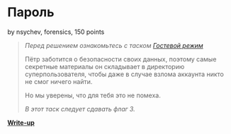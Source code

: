 # Пароль
by nsychev, forensics, 150 points

> *Перед решением ознакомьтесь с таском [Гостевой режим](../tasks/guest)*
> 
> Пётр заботится о безопасности своих данных, поэтому самые секретные материалы он складывает в директорию суперпользователя, чтобы даже в случае взлома аккаунта никто не смог ничего найти.
> 
> Но мы уверены, что для тебя это не помеха.
> 
> *В этот таск следует сдавать флаг 3.*

**[Write-up](WRITEUP.md)**
